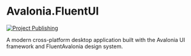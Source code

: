 # Avalonia.FluentUI
[![Project Publishing](https://github.com/Qianyiaz/Avalonia.FluentUI/actions/workflows/Publish.yml/badge.svg)](https://github.com/Qianyiaz/Avalonia.FluentUI/actions/workflows/Publish.yml)

A modern cross-platform desktop application built with the Avalonia UI framework and FluentAvalonia design system.

